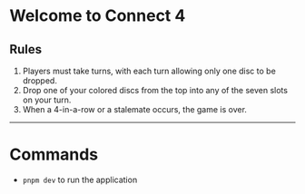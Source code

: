 # Welcome to Connect 4

## Rules

1. Players must take turns, with each turn allowing only one disc to be dropped.
2. Drop one of your colored discs from the top into any of the seven slots on your turn.
3. When a 4-in-a-row or a stalemate occurs, the game is over.

---

# Commands

- `pnpm dev` to run the application
